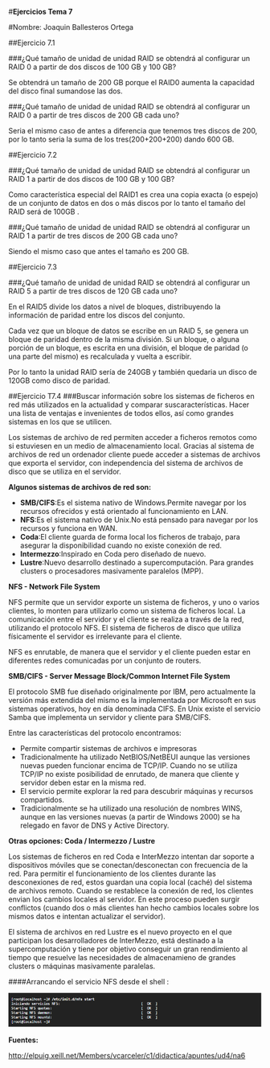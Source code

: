 #**Ejercicios Tema 7**


#Nombre: Joaquin Ballesteros Ortega


##Ejercicio 7.1

###¿Qué tamaño de unidad de unidad RAID se obtendrá al configurar un RAID 0 a partir de dos discos de 100 GB y 100 GB? 

Se obtendrá un tamaño de 200 GB porque el RAID0 aumenta la capacidad del disco final sumandose las dos.

###¿Qué tamaño de unidad de unidad RAID se obtendrá al configurar un RAID 0 a partir de tres discos de 200 GB cada uno? 

Seria el mismo caso de antes a diferencia que tenemos tres discos de 200, por lo tanto seria la suma de los tres(200+200+200) dando 600 GB.




##Ejercicio 7.2

###¿Qué tamaño de unidad de unidad RAID se obtendrá al configurar un RAID 1 a partir de dos discos de 100 GB y 100 GB? 

Como característica especial del RAID1 es crea una copia exacta (o espejo) de un conjunto de datos en dos o más discos por lo tanto el tamaño del RAID será de 100GB .

###¿Qué tamaño de unidad de unidad RAID se obtendrá al configurar un RAID 1 a partir de tres discos de 200 GB cada uno?

Siendo el mismo caso que antes el tamaño es 200 GB.




##Ejercicio 7.3

###¿Qué tamaño de unidad de unidad RAID se obtendrá al configurar un RAID 5 a partir de tres discos de 120 GB cada uno? 

En el RAID5 divide los datos a nivel de bloques, distribuyendo la
información de paridad entre los discos del conjunto. 

Cada vez que un bloque de datos se escribe en un RAID 5, se genera un bloque de paridad dentro de la misma división.
Si un bloque, o alguna porción de un bloque, es escrita en una división, el bloque de paridad (o una parte del mismo) es recalculada y vuelta a escribir. 

Por lo tanto la unidad RAID sería de 240GB y también quedaria un disco de 120GB como disco de paridad.



##Ejercicio T7.4
###Buscar información sobre los sistemas de ficheros en red más utilizados en la actualidad y comparar suscaracterísticas. Hacer una lista de ventajas e invenientes de todos ellos, así como grandes sistemas en los que se utilicen. 


Los sistemas de archivo de red permiten acceder a ficheros remotos como si estuviesen en un medio de almacenamiento local. 
Gracias al sistema de archivos de red un ordenador cliente puede acceder a sistemas de archivos que exporta el servidor, con independencia del sistema de archivos de disco que se utiliza en el servidor.


**Algunos sistemas de archivos de red son:**


- **SMB/CIFS**:Es el sistema nativo de Windows.Permite navegar por los recursos ofrecidos y está orientado al funcionamiento en LAN.
- **NFS**:Es el sistema nativo de Unix.No está pensado para navegar por los recursos y funciona en WAN.
- **Coda**:El cliente guarda de forma local los ficheros de trabajo, para asegurar la disponibilidad cuando no existe conexión de red.
- **Intermezzo**:Inspirado en Coda pero diseñado de nuevo.
- **Lustre**:Nuevo desarrollo destinado a supercomputación. Para grandes clusters o procesadores masivamente paralelos (MPP).




**NFS - Network File System**

NFS permite que un servidor exporte un sistema de ficheros, y uno o varios clientes, lo monten para utilizarlo como un sistema de ficheros local. La comunicación entre el servidor y el cliente se realiza a través de la red, utilizando el protocolo NFS. El sistema de ficheros de disco que utiliza físicamente el servidor es irrelevante para el cliente.

NFS es enrutable, de manera que el servidor y el cliente pueden estar en diferentes redes comunicadas por un conjunto de routers.



**SMB/CIFS - Server Message Block/Common Internet File System**

El protocolo SMB fue diseñado originalmente por IBM, pero actualmente la versión más extendida del mismo es la implementada por Microsoft en sus sistemas operativos, hoy en día denominada CIFS. En Unix existe el servicio Samba que implementa un servidor y cliente para SMB/CIFS.

Entre las características del protocolo encontramos:

- Permite compartir sistemas de archivos e impresoras
- Tradicionalmente ha utilizado NetBIOS/NetBEUI aunque las versiones nuevas pueden funcionar encima de TCP/IP. Cuando no se utiliza     TCP/IP no existe posibilidad de enrutado, de manera que cliente y servidor deben estar en la misma red.
- El servicio permite explorar la red para descubrir máquinas y recursos compartidos.
- Tradicionalmente se ha utilizado una resolución de nombres WINS, aunque en las versiones nuevas (a partir de Windows 2000) se ha relegado en favor de DNS y Active Directory.


**Otras opciones: Coda / Intermezzo / Lustre**

Los sistemas de ficheros en red Coda e InterMezzo intentan dar soporte a dispositivos móviles que se conectan/desconectan con frecuencia de la red. Para permitir el funcionamiento de los clientes durante las desconexiones de red, estos guardan una copia local (caché) del sistema de archivos remoto. Cuando se restablece la conexión de red, los clientes envian los cambios locales al servidor. En este proceso pueden surgir conflictos (cuando dos o más clientes han hecho cambios locales sobre los mismos datos e intentan actualizar el servidor).

El sistema de archivos en red Lustre es el nuevo proyecto en el que participan los desarrolladores de InterMezzo, está destinado a la supercomputación y 
tiene por objetivo conseguir un gran rendimiento al tiempo que resuelve las necesidades de almacenamieno de grandes clusters o máquinas masivamente paralelas.


####Arrancando el servicio NFS desde el shell :

![NFS](https://github.com/joaquinb25/SWAP1516/blob/master/Ejercicios%20de%20cada%20tema/Ejercicios-Tema7/NFS.png)


**Fuentes:**

http://elpuig.xeill.net/Members/vcarceler/c1/didactica/apuntes/ud4/na6
